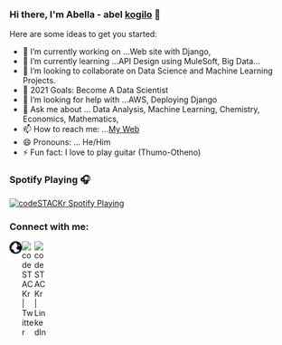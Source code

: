 ### Hi there, I'm Abella - abel [kogilo][website] 👋

Here are some ideas to get you started:

- 🔭 I’m currently working on ...Web site with Django, 
- 🌱 I’m currently learning ...API Design using MuleSoft, Big Data...
- 👯 I’m looking to collaborate on Data Science and Machine Learning Projects.
- 🥅 2021 Goals: Become A Data Scientist
- 🤔 I’m looking for help with ...AWS, Deploying Django
- 💬 Ask me about ... Data Analysis, Machine Learning, Chemistry, Economics, Mathematics, 
- 📫 How to reach me: ...[My Web][website]
- 😄 Pronouns: ... He/Him
- ⚡ Fun fact: I love to play guitar (Thumo-Otheno)


### Spotify Playing 🎧

[<img src="https://now-playing-codestackr.vercel.app/api/spotify-playing" alt="codeSTACKr Spotify Playing" width="350" />](https://open.spotify.com/playlist/0SgLXI5fR1hSj3gGdA2qW4)


### Connect with me:

[<img align="left" alt="codeSTACKr.com" width="22px" src="https://raw.githubusercontent.com/iconic/open-iconic/master/svg/globe.svg" />][website]
<!---[<img align="left" alt="codeSTACKr | YouTube" width="22px" src="https://cdn.jsdelivr.net/npm/simple-icons@v3/icons/youtube.svg" />][youtube]--->
[<img align="left" alt="codeSTACKr | Twitter" width="22px" src="https://cdn.jsdelivr.net/npm/simple-icons@v3/icons/twitter.svg" />][twitter]
[<img align="left" alt="codeSTACKr | LinkedIn" width="22px" src="https://cdn.jsdelivr.net/npm/simple-icons@v3/icons/linkedin.svg" />][linkedin]

<!---[<img align="left" alt="codeSTACKr | Instagram" width="22px" src="https://cdn.jsdelivr.net/npm/simple-icons@v3/icons/instagram.svg" />][instagram]--->

<br />


[website]: https://kogilo.github.io/
[course]: http://vsCodeHero.com
[twitter]: https://twitter.com/AbelOthow
[youtube]: https://youtube.com/codeSTACKr
[instagram]: https://instagram.com/codeSTACKr
[linkedin]: https://www.linkedin.com/in/abulla/
[webdevplaylist]: https://www.youtube.com/playlist?list=PLkwxH9e_vrAJ0WbEsFA9W3I1W-g_BTsbt
[jsplaylist]: https://www.youtube.com/playlist?list=PLkwxH9e_vrALRJKu7wfXby3MKeflhTu6B
[cssplaylist]: https://www.youtube.com/playlist?list=PLkwxH9e_vrALSdvZuEh6gqQdmDoDIoqz4
[reactplaylist]: https://www.youtube.com/playlist?list=PLkwxH9e_vrAK4TdffpxKY3QGyHCpxFcQ0
